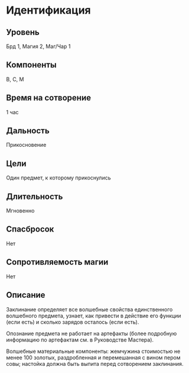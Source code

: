 # Идентификация

## Уровень
Брд 1, Магия 2, Маг/Чар 1
## Компоненты
В, С, М
## Время на сотворение
1 час
## Дальность
Прикосновение
## Цели
Один предмет, к которому прикоснулись
## Длительность
Мгновенно
## Спасбросок
Нет
## Сопротивляемость магии
Нет
## Описание
Заклинание определяет все волшебные свойства единственного волшебного предмета, узнает, как привести в действие его функции (если есть) и сколько зарядов осталось (если есть).

Опознание предмета не работает на артефакты (более подробную информацию по артефактам см. в Руководстве Мастера).

Волшебные материальные компоненты: жемчужина стоимостью не менее 100 золотых, раздробленная и перемешанная с вином пером совы; настойка должна быть выпита перед сотворением заклинания.